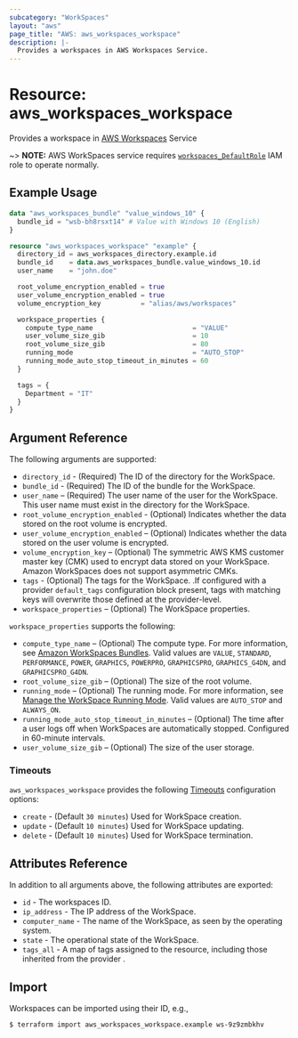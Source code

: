 ```yaml
---
subcategory: "WorkSpaces"
layout: "aws"
page_title: "AWS: aws_workspaces_workspace"
description: |-
  Provides a workspaces in AWS Workspaces Service.
---
```


# Resource: aws_workspaces_workspace

Provides a workspace in [AWS Workspaces](https://docs.aws.amazon.com/workspaces/latest/adminguide/amazon-workspaces.html) Service

~> **NOTE:** AWS WorkSpaces service requires [`workspaces_DefaultRole`](https://docs.aws.amazon.com/workspaces/latest/adminguide/workspaces-access-control.html#create-default-role) IAM role to operate normally.

## Example Usage

```terraform
data "aws_workspaces_bundle" "value_windows_10" {
  bundle_id = "wsb-bh8rsxt14" # Value with Windows 10 (English)
}

resource "aws_workspaces_workspace" "example" {
  directory_id = aws_workspaces_directory.example.id
  bundle_id    = data.aws_workspaces_bundle.value_windows_10.id
  user_name    = "john.doe"

  root_volume_encryption_enabled = true
  user_volume_encryption_enabled = true
  volume_encryption_key          = "alias/aws/workspaces"

  workspace_properties {
    compute_type_name                         = "VALUE"
    user_volume_size_gib                      = 10
    root_volume_size_gib                      = 80
    running_mode                              = "AUTO_STOP"
    running_mode_auto_stop_timeout_in_minutes = 60
  }

  tags = {
    Department = "IT"
  }
}
```

## Argument Reference

The following arguments are supported:

* `directory_id` - (Required) The ID of the directory for the WorkSpace.
* `bundle_id` - (Required) The ID of the bundle for the WorkSpace.
* `user_name` – (Required) The user name of the user for the WorkSpace. This user name must exist in the directory for the WorkSpace.
* `root_volume_encryption_enabled` - (Optional) Indicates whether the data stored on the root volume is encrypted.
* `user_volume_encryption_enabled` – (Optional) Indicates whether the data stored on the user volume is encrypted.
* `volume_encryption_key` – (Optional) The symmetric AWS KMS customer master key (CMK) used to encrypt data stored on your WorkSpace. Amazon WorkSpaces does not support asymmetric CMKs.
* `tags` - (Optional) The tags for the WorkSpace. .If configured with a provider `default_tags` configuration block present, tags with matching keys will overwrite those defined at the provider-level.
* `workspace_properties` – (Optional) The WorkSpace properties.

`workspace_properties` supports the following:

* `compute_type_name` – (Optional) The compute type. For more information, see [Amazon WorkSpaces Bundles](http://aws.amazon.com/workspaces/details/#Amazon_WorkSpaces_Bundles). Valid values are `VALUE`, `STANDARD`, `PERFORMANCE`, `POWER`, `GRAPHICS`, `POWERPRO`, `GRAPHICSPRO`, `GRAPHICS_G4DN`, and `GRAPHICSPRO_G4DN`.
* `root_volume_size_gib` – (Optional) The size of the root volume.
* `running_mode` – (Optional) The running mode. For more information, see [Manage the WorkSpace Running Mode](https://docs.aws.amazon.com/workspaces/latest/adminguide/running-mode.html). Valid values are `AUTO_STOP` and `ALWAYS_ON`.
* `running_mode_auto_stop_timeout_in_minutes` – (Optional) The time after a user logs off when WorkSpaces are automatically stopped. Configured in 60-minute intervals.
* `user_volume_size_gib` – (Optional) The size of the user storage.

### Timeouts

`aws_workspaces_workspace` provides the following
[Timeouts](https://www.terraform.io/docs/configuration/blocks/resources/syntax.html#operation-timeouts) configuration options:

- `create` - (Default `30 minutes`) Used for WorkSpace creation.
- `update` - (Default `10 minutes`) Used for WorkSpace updating.
- `delete` - (Default `10 minutes`) Used for WorkSpace termination.

## Attributes Reference

In addition to all arguments above, the following attributes are exported:

* `id` - The workspaces ID.
* `ip_address` - The IP address of the WorkSpace.
* `computer_name` - The name of the WorkSpace, as seen by the operating system.
* `state` - The operational state of the WorkSpace.
* `tags_all` - A map of tags assigned to the resource, including those inherited from the provider .

## Import

Workspaces can be imported using their ID, e.g.,

```
$ terraform import aws_workspaces_workspace.example ws-9z9zmbkhv
```

